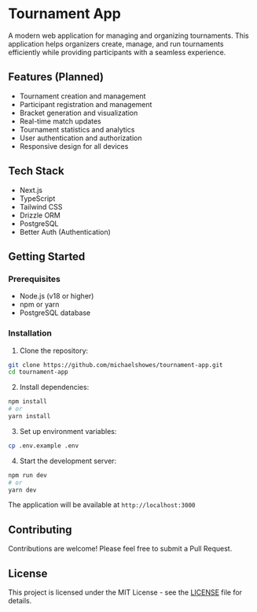 # Tournament App

A modern web application for managing and organizing tournaments. This application helps organizers create, manage, and run tournaments efficiently while providing participants with a seamless experience.

## Features (Planned)

- Tournament creation and management
- Participant registration and management
- Bracket generation and visualization
- Real-time match updates
- Tournament statistics and analytics
- User authentication and authorization
- Responsive design for all devices

## Tech Stack

- Next.js
- TypeScript
- Tailwind CSS
- Drizzle ORM
- PostgreSQL
- Better Auth (Authentication)

## Getting Started

### Prerequisites

- Node.js (v18 or higher)
- npm or yarn
- PostgreSQL database

### Installation

1. Clone the repository:
```bash
git clone https://github.com/michaelshowes/tournament-app.git
cd tournament-app
```

2. Install dependencies:
```bash
npm install
# or
yarn install
```

3. Set up environment variables:
```bash
cp .env.example .env
```

4. Start the development server:
```bash
npm run dev
# or
yarn dev
```

The application will be available at `http://localhost:3000`

## Contributing

Contributions are welcome! Please feel free to submit a Pull Request.

## License

This project is licensed under the MIT License - see the [LICENSE](LICENSE) file for details.